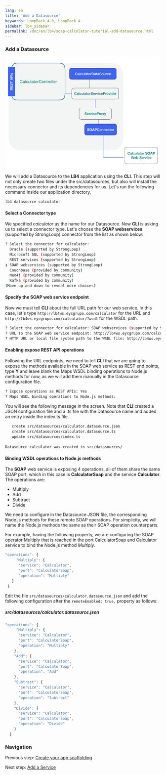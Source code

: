```yaml
---
lang: en
title: 'Add a Datasource'
keywords: LoopBack 4.0, LoopBack 4
sidebar: lb4_sidebar
permalink: /doc/en/lb4/soap-calculator-tutorial-add-datasource.html
---
```


### Add a Datasource

![soap-calculator-add-data-source](./imgs/loopback-example-soap-calculator_figure2.png)

We will add a Datasource to the **LB4** application using the **CLI**. This step
will not only create two files under the src/datasources, but also will install
the necessary connector and its dependencies for us. Let's run the following
command inside our application directory.

```sh
lb4 datasource calculator
```

#### Select a Connector type

We specified _calculator_ as the name for our Datasource. Now **CLI** is asking
us to select a connector type. Let's choose the **SOAP webservices** (supported
by StrongLoop) connector from the list as shown below:

```sh
? Select the connector for calculator:
  Oracle (supported by StrongLoop)
  Microsoft SQL (supported by StrongLoop)
  REST services (supported by StrongLoop)
❯ SOAP webservices (supported by StrongLoop)
  Couchbase (provided by community)
  Neo4j (provided by community)
  Kafka (provided by community)
(Move up and down to reveal more choices)
```

#### Specify the SOAP web service endpoint

Now we must tell **CLI** about the full URL path for our web service. In this
case, let's type `http://lb4ws.eycgrupo.com/calculator` for the URL and
`http://lb4ws.eycgrupo.com/calculator/?wsdl` for the WSDL path.

```sh
? Select the connector for calculator: SOAP webservices (supported by StrongLoop)
? URL to the SOAP web service endpoint: http://lb4ws.eycgrupo.com/calculator
? HTTP URL or local file system path to the WSDL file: http://lb4ws.eycgrupo.com/calculator/?wsdl
```

#### Enabling expose REST API operations

Following the URL endpoints, we need to tell **CLI** that we are going to expose
the methods available in the SOAP web service as REST end points, type **Y** and
leave blank the Maps WSDL binding operations to Node.js methods for now, as we
will add them manually in the Datasource configuration file.

```sh
? Expose operations as REST APIs: Yes
? Maps WSDL binding operations to Node.js methods:
```

You will see the following message in the screen. Note that **CLI** created a
JSON configuration file and a .ts file with the Datasource name and added an
entry inside the index.ts file.

```sh
   create src/datasources/calculator.datasource.json
   create src/datasources/calculator.datasource.ts
   update src/datasources/index.ts

Datasource calculator was created in src/datasources/
```

#### Binding WSDL operations to Node.js methods

The **SOAP** web service is exposing 4 operations, all of them share the same
SOAP port, which in this case is **CalculatorSoap** and the service
**Calculator**. The operations are:

- Multiply
- Add
- Subtract
- Divide

We need to configure in the Datasource JSON file, the corresponding Node.js
methods for these remote SOAP operations. For simplicity, we will name the
Node.js methods the same as their SOAP operation counterparts.

For example, having the following property, we are configuring the SOAP operator
Multiply that is reached in the port CalculatorSoap and Calculator service to
bind the Node.js method _Multiply_.

```ts
"operations": {
     "Multiply": {
      "service": "Calculator",
      "port": "CalculatorSoap",
      "operation": "Multiply"
   }
 }
```

Edit the file `src/datasources/calculator.datasource.json` and add the following
configuration after the `remoteEnabled: true,` property as follows:

##### src/datasources/calculator.datasource.json

```ts
"operations": {
     "Multiply": {
      "service": "Calculator",
      "port": "CalculatorSoap",
      "operation": "Multiply"
    },
    "Add": {
      "service": "Calculator",
      "port": "CalculatorSoap",
      "operation": "Add"
    },
    "Subtract": {
      "service": "Calculator",
      "port": "CalculatorSoap",
      "operation": "Subtract"
    },
    "Divide": {
      "service": "Calculator",
      "port": "CalculatorSoap",
      "operation": "Divide"
    }
  }
```

### Navigation

Previous step:
[Create your app scaffolding](soap-calculator-tutorial-scaffolding.md)

Next step: [Add a Service](soap-calculator-tutorial-add-service.md)
